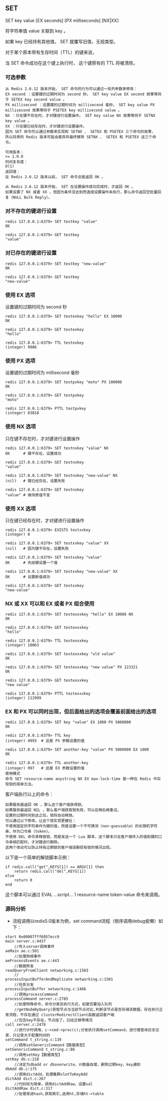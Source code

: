 ## SET

SET key value [EX seconds] [PX milliseconds] [NX|XX]

将字符串值 value 关联到 key 。

如果 key 已经持有其他值， SET 就覆写旧值，无视类型。

对于某个原本带有生存时间（TTL）的键来说，

当 SET 命令成功在这个键上执行时， 这个键原有的 TTL 将被清除。

### 可选参数

```
从 Redis 2.6.12 版本开始， SET 命令的行为可以通过一系列参数来修改：
EX second ：设置键的过期时间为 second 秒。 SET key value EX second 效果等同于 SETEX key second value 。
PX millisecond ：设置键的过期时间为 millisecond 毫秒。 SET key value PX millisecond 效果等同于 PSETEX key millisecond value 。
NX ：只在键不存在时，才对键进行设置操作。 SET key value NX 效果等同于 SETNX key value 。
XX ：只在键已经存在时，才对键进行设置操作。
因为 SET 命令可以通过参数来实现和 SETNX 、 SETEX 和 PSETEX 三个命令的效果，
所以将来的 Redis 版本可能会废弃并最终移除 SETNX 、 SETEX 和 PSETEX 这三个命令。

可用版本：
>= 1.0.0
时间复杂度：
O(1)
返回值：
在 Redis 2.6.12 版本以前， SET 命令总是返回 OK 。
```

```
从 Redis 2.6.12 版本开始， SET 在设置操作成功完成时，才返回 OK 。
如果设置了 NX 或者 XX ，但因为条件没达到而造成设置操作未执行，那么命令返回空批量回复（NULL Bulk Reply）。
```

### 对不存在的键进行设置

```
redis 127.0.0.1:6379> SET testkey "value"
OK

redis 127.0.0.1:6379> GET testkey
"value"
```

### 对已存在的键进行设置

```
redis 127.0.0.1:6379> SET testkey "new-value"
OK

redis 127.0.0.1:6379> GET testkey
"new-value"
```

### 使用 EX 选项

设置键的过期时间为 second 秒

```
redis 127.0.0.1:6379> SET testexkey "hello" EX 10000
OK

redis 127.0.0.1:6379> GET testexkey
"hello"

redis 127.0.0.1:6379> TTL testexkey
(integer) 9986
```

### 使用 PX 选项

设置键的过期时间为 millisecond 毫秒

```
redis 127.0.0.1:6379> SET testpxkey "moto" PX 100000
OK

redis 127.0.0.1:6379> GET testpxkey
"moto"

redis 127.0.0.1:6379> PTTL testpxkey
(integer) 83818

```

### 使用 NX 选项

只在键不存在时，才对键进行设置操作

```
redis 127.0.0.1:6379> SET testnxkey "value" NX
OK      # 键不存在，设置成功

redis 127.0.0.1:6379> GET testnxkey
"value"

redis 127.0.0.1:6379> SET testnxkey "new-value" NX
(nil)   # 键已经存在，设置失败

redis 127.0.0.1:6379> GET testnxkey
"value" # 维持原值不变
```

### 使用 XX 选项

只在键已经存在时，才对键进行设置操作

```
redis 127.0.0.1:6379> EXISTS testxxkey
(integer) 0

redis 127.0.0.1:6379> SET testxxkey "value" XX
(nil)   # 因为键不存在，设置失败

redis 127.0.0.1:6379> SET testxxkey "value"
OK      # 先给键设置一个值

redis 127.0.0.1:6379> SET testxxkey "new-value" XX
OK      # 设置新值成功

redis 127.0.0.1:6379> GET testxxkey
"new-value"
```

### NX 或 XX 可以和 EX 或者 PX 组合使用

```
redis 127.0.0.1:6379> SET testexxxkey "hello" EX 10086 NX
OK

redis 127.0.0.1:6379> GET testexxxkey
"hello"

redis 127.0.0.1:6379> TTL testexxxkey
(integer) 10063

redis 127.0.0.1:6379> SET testexxxkey "old value"
OK

redis 127.0.0.1:6379> SET testexxxkey "new value" PX 123321
OK

redis 127.0.0.1:6379> GET testexxxkey
"new value"

redis 127.0.0.1:6379> PTTL testexxxkey
(integer) 112999
```

### EX 和 PX 可以同时出现，但后面给出的选项会覆盖前面给出的选项

```
redis 127.0.0.1:6379> SET key "value" EX 1000 PX 5000000
OK

redis 127.0.0.1:6379> TTL key
(integer) 4993  # 这是 PX 参数设置的值

redis 127.0.0.1:6379> SET another-key "value" PX 5000000 EX 1000
OK

redis 127.0.0.1:6379> TTL another-key
(integer) 997   # 这是 EX 参数设置的值
使用模式
命令 SET resource-name anystring NX EX max-lock-time 是一种在 Redis 中实现锁的简单方法。
```

客户端执行以上的命令：

```
如果服务器返回 OK ，那么这个客户端获得锁。
如果服务器返回 NIL ，那么客户端获取锁失败，可以在稍后再重试。
设置的过期时间到达之后，锁将自动释放。
可以通过以下修改，让这个锁实现更健壮：
不使用固定的字符串作为键的值，而是设置一个不可猜测（non-guessable）的长随机字符串，作为口令串（token）。
不使用 DEL 命令来释放锁，而是发送一个 Lua 脚本，这个脚本只在客户端传入的值和键的口令串相匹配时，才对键进行删除。
这两个改动可以防止持有过期锁的客户端误删现有锁的情况出现。
```

以下是一个简单的解锁脚本示例：

```
if redis.call("get",KEYS[1]) == ARGV[1] then
    return redis.call("del",KEYS[1])
else
    return 0
end
```
这个脚本可以通过 EVAL ...script... 1 resource-name token-value 命令来调用。

### 源码分析
* 流程调用以redis5.0版本为例，set command流程（倒序调用debug偷懒）如下：

```
start 0x00007fff6957ecc9
main server.c:4437
    //传入server调用事件
aeMain ae.c:501
    //处理网络事件
aeProcessEvents ae.c:443
    //数据转发
readQueryFromClient networking.c:1583
    //  
processInputBufferAndReplicate networking.c:1501
    //任务分发
processInputBuffer networking.c:1466
    //调用processCommand
processCommand server.c:2785
    //处理特殊命令，命令分类及执行方式，如是否要加入队列
    //getNodeByQuery(获取节点与当前节点对比,判断该节点是否存储该数据，存在执行正常流程，不存在通过 clusterRedirectClient函数返回客户端
    //包含key不存在，节点挂了，已经迁移等情况
call server.c:2478
    //进行计时调用，c->cmd->proc(c);分发执行调用setCommand，进行慢查询日志记录，只记录大于配置时间的
setCommand t_string.c:139
    //调用setGenericCommand【数据类型】
setGenericCommand t_string.c:86
    //调用setKey【数据类型】
setKey db.c:218
    //决定为dbadd or dboverwrite，计数器自增，删除过期key，key通知
dbAdd db.c:175
    //调用dictAdd，处理集群slotToKeyAdd
dictAdd dict.c:267
    //代码较为简单，调用dictAddRaw，设置val
dictAddRaw dict.c:317
    //处理渐进hash,获取索引,选用ht,存储ht->table
    

```
